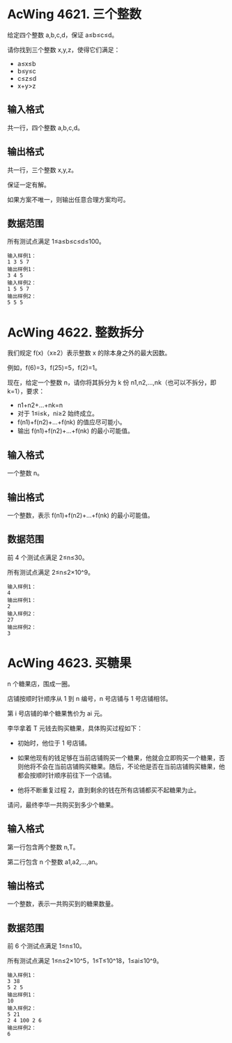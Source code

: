 # AcWing 4621. 三个整数
给定四个整数 a,b,c,d，保证 a≤b≤c≤d。

请你找到三个整数 x,y,z，使得它们满足：
- a≤x≤b
- b≤y≤c
- c≤z≤d
- x+y>z

## 输入格式
共一行，四个整数 a,b,c,d。

## 输出格式
共一行，三个整数 x,y,z。

保证一定有解。

如果方案不唯一，则输出任意合理方案均可。

## 数据范围
所有测试点满足 1≤a≤b≤c≤d≤100。
```
输入样例1：
1 3 5 7
输出样例1：
3 4 5
输入样例2：
1 5 5 7
输出样例2：
5 5 5
```

# AcWing 4622. 整数拆分
我们规定 f(x)（x≥2）表示整数 x 的除本身之外的最大因数。

例如，f(6)=3，f(25)=5，f(2)=1。

现在，给定一个整数 n，请你将其拆分为 k 份 n1,n2,…,nk（也可以不拆分，即 k=1），要求：

- n1+n2+…+nk=n
- 对于 1≤i≤k，ni≥2 始终成立。
- f(n1)+f(n2)+…+f(nk) 的值应尽可能小。
- 输出 f(n1)+f(n2)+…+f(nk) 的最小可能值。

## 输入格式
一个整数 n。

## 输出格式
一个整数，表示 f(n1)+f(n2)+…+f(nk) 的最小可能值。

## 数据范围
前 4 个测试点满足 2≤n≤30。

所有测试点满足 2≤n≤2×10^9。

```
输入样例1：
4
输出样例1：
2
输入样例2：
27
输出样例2：
3
```

# AcWing 4623. 买糖果
n  个糖果店，围成一圈。

店铺按顺时针顺序从 1 到 n 编号，n 号店铺与 1 号店铺相邻。

第 i 号店铺的单个糖果售价为 ai 元。

李华拿着 T 元钱去购买糖果，具体购买过程如下：

- 初始时，他位于 1 号店铺。

- 如果他现有的钱足够在当前店铺购买一个糖果，他就会立即购买一个糖果，否则他将不会在当前店铺购买糖果。随后，不论他是否在当前店铺购买糖果，他都会按顺时针顺序前往下一个店铺。

- 他将不断重复过程 2，直到剩余的钱在所有店铺都买不起糖果为止。

请问，最终李华一共购买到多少个糖果。

## 输入格式
第一行包含两个整数 n,T。

第二行包含 n 个整数 a1,a2,…,an。

## 输出格式
一个整数，表示一共购买到的糖果数量。

## 数据范围
前 6 个测试点满足 1≤n≤10。

所有测试点满足 1≤n≤2×10^5，1≤T≤10^18，1≤ai≤10^9。

```
输入样例1：
3 38
5 2 5
输出样例1：
10
输入样例2：
5 21
2 4 100 2 6
输出样例2：
6
```
